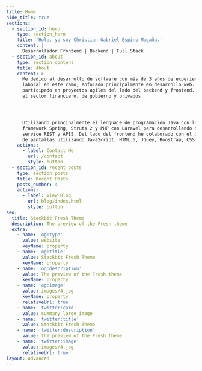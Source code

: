 ```yaml
---
title: Home
hide_title: true
sections:
  - section_id: hero
    type: section_hero
    title: 'Hola, yo soy Christian Gabriel Espino Magaña.'
    content: |
      Desarrollador Frontend | Backend | Full Stack 
  - section_id: about
    type: section_content
    title: About
    content: >
      Me dedico al desarrollo de software con más de 3 años de experiencia
      laboral en este ramo, enfocado principalmente en desarrollo web.     He
      participado en proyectos agiles del lado del backend y frontend. Tanto en
      el sector financiero, de gobierno y privados. 




      Utilizando principalmente el lenguaje de programación Java con los
      framework Spring, Struts 2 y PHP con Laravel para desarrollando de web
      service REST y APIS. Del lado del frontend he colaborado con el desarrollo
      de pantallas utilizando JavaScript, HTML 5, JQuey, Boostrap, CSS3.
    actions:
      - label: Contact Me
        url: /contact
        style: button
  - section_id: recent-posts
    type: section_posts
    title: Recent Posts
    posts_number: 4
    actions:
      - label: View Blog
        url: blog/index.html
        style: button
seo:
  title: Stackbit Fresh Theme
  description: The preview of the Fresh theme
  extra:
    - name: 'og:type'
      value: website
      keyName: property
    - name: 'og:title'
      value: Stackbit Fresh Theme
      keyName: property
    - name: 'og:description'
      value: The preview of the Fresh theme
      keyName: property
    - name: 'og:image'
      value: images/4.jpg
      keyName: property
      relativeUrl: true
    - name: 'twitter:card'
      value: summary_large_image
    - name: 'twitter:title'
      value: Stackbit Fresh Theme
    - name: 'twitter:description'
      value: The preview of the Fresh theme
    - name: 'twitter:image'
      value: images/4.jpg
      relativeUrl: true
layout: advanced
---
```


